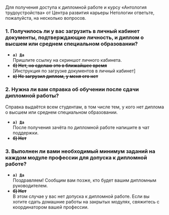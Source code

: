 Для получения доступа к дипломной работе и курсу «Антология трудоустройства» от Центра развития карьеры Нетологии ответьте, пожалуйста, на несколько вопросов.

### 1. Получилось ли у вас загрузить в личный кабинет документы, подтверждающие личность, и диплом о высшем или среднем специальном образовании?

- **`а) Да`**  
  Пришлите ссылку на скриншот личного кабинета.
- **~~б) Нет, но сделаю это в ближайшее время~~**  
  [Инструкция по загрузке документов в личный кабинет]
- **~~в) Не загрузил диплом, у меня его нет~~**

### 2. Нужна ли вам справка об обучении после сдачи дипломной работы?  
   Справка выдаётся всем студентам, в том числе тем, у кого нет диплома о высшем или среднем специальном образовании.

- **`а) Да`**  
  После получения зачёта по дипломной работе напишите в чат поддержки.
- **~~б) Нет~~**

### 3. Выполнен ли вами необходимый минимум заданий на каждом модуле профессии для допуска к дипломной работе?

- **`а) Да`**  
  Поздравляем! Сообщим вам позже, кто будет вашим дипломным руководителем.
- **~~б) Нет~~**  
  В этом случае у вас нет допуска к дипломной работе. Если вы хотите сдать домашние работы на закрытых модулях, свяжитесь с координатором вашей профессии.
